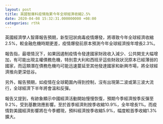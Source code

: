 ```yaml
---
layout: post
title: 英國智庫料疫情拖累今年全球經濟收縮2.5%
date: 2020-04-08 15:32:31.000000000 +08:00
categories: rthk
---
```


英國經濟學人智庫報告預期，新型冠狀病毒疫情爆發，將導致今年全球經濟收縮2.5%，較金融危機時期更差，疫情爆發前原本預測今年全球經濟按年增長2.3%。

報告指，最壞情況下，如果因遏制疫情令發達國家財政收入減少、公共開支大幅增加，有可能出現主權債務危機，特別意大利和西班牙這些財政狀況原本已經薄弱的國家，而這類潛在債務危機均可能迅速蔓延至其他發達國家和新興市場，將全球經濟推向更深低谷。

另外，報告預期，如疫情在全球範圍內得到控制，沒有出現第二波或第三波大流行，全球經濟下半年將會溫和反彈。

報告又提到，有跡象顯示中國經濟活動開始慢慢恢復，預期今季經濟按季反彈至9.2%，受到基數效應影響。至於首季經濟則按季收縮10.9%，全年增長1%。而疫情對美國經濟影響將在今季體現，預料經濟按季收縮5.9%，幅度較首季收縮1.3%擴大。

